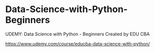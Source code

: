 # Data-Science-with-Python-Beginners
UDEMY: Data Science with Python - Beginners
Created by EDU CBA

https://www.udemy.com/course/educba-data-science-with-python/

